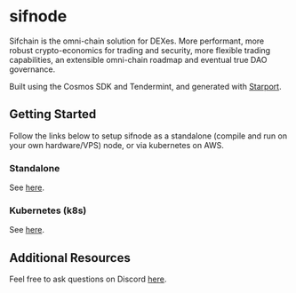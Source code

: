 # sifnode

Sifchain is the omni-chain solution for DEXes. More performant, more robust crypto-economics for trading and security, more flexible trading capabilities, an extensible omni-chain roadmap and eventual true DAO governance.

Built using the Cosmos SDK and Tendermint, and generated with [Starport](https://github.com/tendermint/starport).

## Getting Started

Follow the links below to setup sifnode as a standalone (compile and run on your own hardware/VPS) node, or via kubernetes on AWS.

### Standalone

See [here](https://github.com/Sifchain/sifnode/tree/develop/docs/chainOps/standalone/README.md).

### Kubernetes (k8s)

See [here](https://github.com/Sifchain/sifnode/tree/develop/docs/chainOps/k8s/README.md).

## Additional Resources

Feel free to ask questions on Discord [here](https://discord.gg/vdNRZBttC8).
